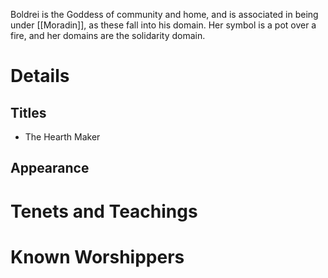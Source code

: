 Boldrei is the Goddess of community and home, and is associated in being under [[Moradin]], as these fall into his domain. Her symbol is a pot over a fire, and her domains are the solidarity domain.
# Details
## Titles
- The Hearth Maker
## Appearance

# Tenets and Teachings
# Known Worshippers
